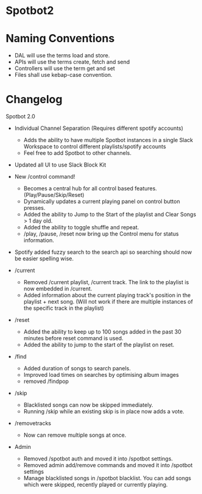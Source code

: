 # Spotbot2

# Naming Conventions
- DAL will use the terms load and store.
- APIs will use the terms create, fetch and send
- Controllers will use the term get and set
- Files shall use kebap-case convention.

# Changelog

Spotbot 2.0

- Individual Channel Separation (Requires different spotify accounts)
  - Adds the ability to have multiple Spotbot instances in a single Slack Workspace to control different playlists/spotify accounts
  - Feel free to add Spotbot to other channels.

- Updated all UI to use Slack Block Kit

- New /control command!
  - Becomes a central hub for all control based features. (Play/Pause/Skip/Reset)
  - Dynamically updates a current playing panel on control button presses.
  - Added the ability to Jump to the Start of the playlist and Clear Songs > 1 day old.
  - Added the ability to toggle shuffle and repeat.
  - /play, /pause, /reset now bring up the Control menu for status information.

- Spotify added fuzzy search to the search api so searching should now be easier spelling wise.

- /current
  - Removed /current playlist, /current track. The link to the playlist is now embedded in /current.
  - Added information about the current playing track's position in the playlist + next song. (Will not work if there are multiple instances of the specific track in the playlist)

- /reset
  - Added the ability to keep up to 100 songs added in the past 30 minutes before reset command is used.
  - Added the ability to jump to the start of the playlist on reset.

- /find
  - Added duration of songs to search panels.
  - Improved load times on searches by optimising album images
  - removed /findpop

- /skip
  - Blacklisted songs can now be skipped immediately.
  - Running /skip while an existing skip is in place now adds a vote.

- /removetracks
  - Now can remove multiple songs at once.

- Admin
  - Removed /spotbot auth and moved it into /spotbot settings.
  - Removed admin add/remove commands and moved it into /spotbot settings
  - Manage blacklisted songs in /spotbot blacklist. You can add songs which were skipped, recently played or currently playing.



